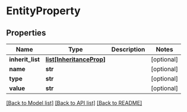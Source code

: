 # EntityProperty

## Properties
Name | Type | Description | Notes
------------ | ------------- | ------------- | -------------
**inherit_list** | [**list[InheritanceProp]**](InheritanceProp.md) |  | [optional] 
**name** | **str** |  | [optional] 
**type** | **str** |  | [optional] 
**value** | **str** |  | [optional] 

[[Back to Model list]](../README.md#documentation-for-models) [[Back to API list]](../README.md#documentation-for-api-endpoints) [[Back to README]](../README.md)


